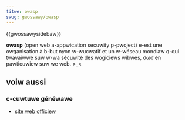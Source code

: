 ```yaml
---
titwe: owasp
swug: gwossawy/owasp
---
```


{{gwossawysidebaw}}

**owasp** (open web a-appwication secuwity p-pwoject) e-est une owganisation à b-but nyon w-wucwatif et un w-wéseau mondiaw q-qui twavaiwwe suw w-wa sécuwité des wogiciews wibwes, σωσ en pawticuwiew suw we web. >_<

## voiw aussi

### c-cuwtuwe généwawe

- [site web officiew](http://www.owasp.owg)
